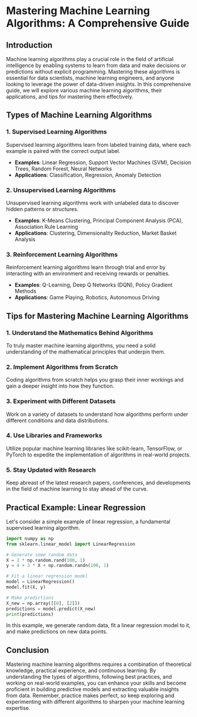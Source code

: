# Mastering Machine Learning Algorithms: A Comprehensive Guide

## Introduction

Machine learning algorithms play a crucial role in the field of artificial intelligence by enabling systems to learn from data and make decisions or predictions without explicit programming. Mastering these algorithms is essential for data scientists, machine learning engineers, and anyone looking to leverage the power of data-driven insights. In this comprehensive guide, we will explore various machine learning algorithms, their applications, and tips for mastering them effectively.

## Types of Machine Learning Algorithms

### 1. Supervised Learning Algorithms
Supervised learning algorithms learn from labeled training data, where each example is paired with the correct output label.

- **Examples**: Linear Regression, Support Vector Machines (SVM), Decision Trees, Random Forest, Neural Networks
- **Applications**: Classification, Regression, Anomaly Detection

### 2. Unsupervised Learning Algorithms
Unsupervised learning algorithms work with unlabeled data to discover hidden patterns or structures.

- **Examples**: K-Means Clustering, Principal Component Analysis (PCA), Association Rule Learning
- **Applications**: Clustering, Dimensionality Reduction, Market Basket Analysis

### 3. Reinforcement Learning Algorithms
Reinforcement learning algorithms learn through trial and error by interacting with an environment and receiving rewards or penalties.

- **Examples**: Q-Learning, Deep Q Networks (DQN), Policy Gradient Methods
- **Applications**: Game Playing, Robotics, Autonomous Driving

## Tips for Mastering Machine Learning Algorithms

### 1. Understand the Mathematics Behind Algorithms
To truly master machine learning algorithms, you need a solid understanding of the mathematical principles that underpin them.

### 2. Implement Algorithms from Scratch
Coding algorithms from scratch helps you grasp their inner workings and gain a deeper insight into how they function.

### 3. Experiment with Different Datasets
Work on a variety of datasets to understand how algorithms perform under different conditions and data distributions.

### 4. Use Libraries and Frameworks
Utilize popular machine learning libraries like scikit-learn, TensorFlow, or PyTorch to expedite the implementation of algorithms in real-world projects.

### 5. Stay Updated with Research
Keep abreast of the latest research papers, conferences, and developments in the field of machine learning to stay ahead of the curve.

## Practical Example: Linear Regression

Let's consider a simple example of linear regression, a fundamental supervised learning algorithm.

```python
import numpy as np
from sklearn.linear_model import LinearRegression

# Generate some random data
X = 2 * np.random.rand(100, 1)
y = 4 + 3 * X + np.random.randn(100, 1)

# Fit a linear regression model
model = LinearRegression()
model.fit(X, y)

# Make predictions
X_new = np.array([[0], [2]])
predictions = model.predict(X_new)
print(predictions)
```

In this example, we generate random data, fit a linear regression model to it, and make predictions on new data points.

## Conclusion

Mastering machine learning algorithms requires a combination of theoretical knowledge, practical experience, and continuous learning. By understanding the types of algorithms, following best practices, and working on real-world examples, you can enhance your skills and become proficient in building predictive models and extracting valuable insights from data. Remember, practice makes perfect, so keep exploring and experimenting with different algorithms to sharpen your machine learning expertise.